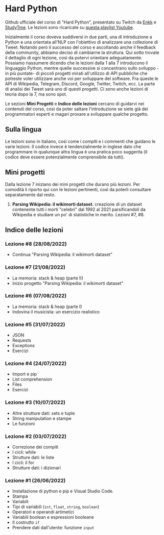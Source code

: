 # Hard Python

Github ufficiale del corso di "Hard Python", presentato su Twitch da [Enkk](https://twitch.tv/Enkk) e [StudyTme](https://twitch.tv/StudyTme). Le lezioni sono ricaricate su [questa playlist Youtube](https://www.youtube.com/playlist?list=PLMP9hIwoX2DtrBeIDXggVbo49Uxr6ymxT).

Inizialmente il corso doveva suddiversi in due parti, una di introduzione a Python e una orientata all'NLP con l'obiettivo di analizzare una collezione di Tweet. Notando però il successo del corso e ascoltando anche il feedback della community, abbiamo deciso di cambiarne la struttura. Qui sotto trovate il dettaglio di ogni lezione, così da potervi orientare adeguatamente. Possiamo riassumere dicendo che le lezioni dalla 1 alla 7 introducono il linguaggio Python, mentre quelle successive si concentrano sullo sviluppo -in più puntate- di piccoli progetti mirati all'utilizzo di API pubbliche che potreste voler utilizzare anche voi per sviluppare del software. Fra queste le API di Wikipedia, Telegram, Discord, Google, Twitter, Twitch, ecc. La parte di analisi dei Tweet sarà uno di questi progetti. Ci sono anche lezioni di teoria dopo la 7, ma sono spot. 

Le sezioni **Mini Progetti** e **Indice delle lezioni** cercano di guidarvi nei contenuti del corso, così da poter saltare l'introduzione se siete già dei programmatori esperti e magari provare a sviluppare qualche progetto.


## Sulla lingua

Le lezioni sono in italiano, così come i compiti e i commenti che guidano le varie lezioni. Il codice invece è tendenzialmente in inglese dato che programmare in qualunque altra lingua è una pratica poco suggerita (il codice deve essere potenzialmente comprensibile da tutti). 


## Mini progetti 
Dalla lezione 7 iniziano dei mini progetti che durano più lezioni. Per comodità li riporto qui con le lezioni pertinenti, così da poterli consultare separatamente dal resto. 

1) **Parsing Wikipedia: il wikimorti dataset**. creazione di un dataset contenente tutti i morti "celebri" dal 1992 al 2021 parsificandoli da Wikipedia e studiare un po' di statistiche in merito. Lezioni #7, #8.


## Indice delle lezioni
### Lezione #8 (28/08/2022)

- Continua "Parsing Wikipedia: il wikimorti dataset"


### Lezione #7 (21/08/2022)

- La memoria: stack & heap (parte II)
- Inizio progetto "Parsing Wikipedia: il wikimorti dataset"


### Lezione #6 (07/08/2022)

- La memoria: stack & heap (parte I)
- Indovina il musicista: un esercizio realistico

### Lezione #5 (31/07/2022)

- JSON
- Requests
- Exceptions
- Esercizi

### Lezione #4 (24/07/2022)

- Import e pip 
- List comprehension
- Files
- Esercizi

### Lezione #3 (10/07/2022)
 
- Altre strutture dati: sets e tuple
- String manipulation e stampe
- Le funzioni

### Lezione #2 (03/07/2022)
 
- Correzione dei compiti
- I cicli: while
- Strutture dati: le liste
- I cicli: il for 
- Strutture dati: i dizionari
  
### Lezione #1 (26/06/2022)
 
- Installazione di python e pip e Visual Studio Code.
- Stampa
- Variabili 
- Tipi di variabili (`int`, `float`, `string`, `boolean`) 
- Operatori e operandi artimetici
- Variabili boolean e espressioni booleane
- Il costrutto `if`
- Prendere dati dall'utente: funzione `input`









